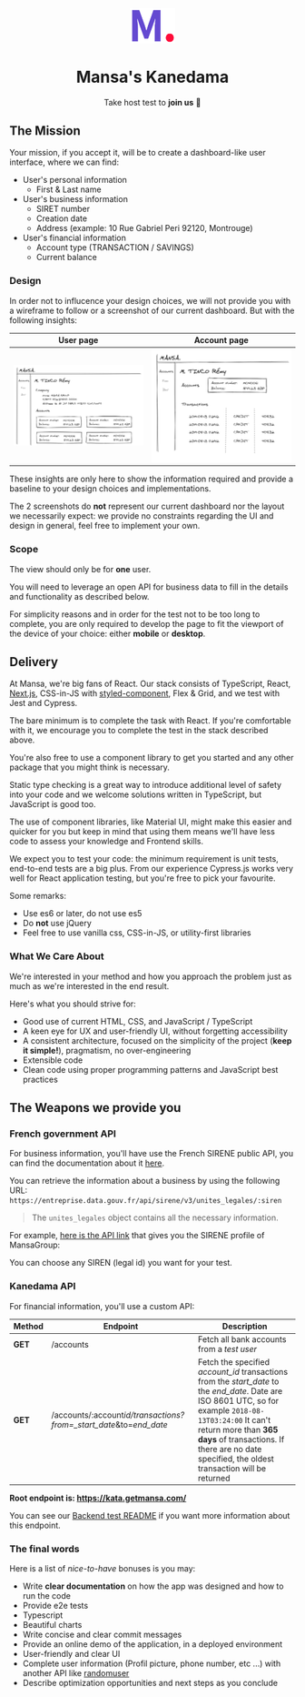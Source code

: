 <p align="center"><a href="https://github.com/MansaGroup/kanedama" target="blank"><img src="../.github/assets/logo.png" width="80" alt="Mansa's Logo" /></a></p>
<h1 align="center">Mansa's Kanedama</h1>
<p align="center">Take host test to <b>join us</b> 💜</p>

## The Mission

Your mission, if you accept it, will be to create a dashboard-like user
interface, where we can find:

- User's personal information
  - First & Last name
- User's business information
  - SIRET number
  - Creation date
  - Address (example: 10 Rue Gabriel Peri 92120, Montrouge)
- User's financial information
  - Account type (TRANSACTION / SAVINGS)
  - Current balance

### Design

In order not to influcence your design choices, we will not provide you
with a wireframe to follow or a screenshot of our current dashboard. But
with the following insights:

|                        User page                        |                      Account page                       |
| :-----------------------------------------------------: | :-----------------------------------------------------: |
| ![Design Draft1](../.github/assets/frontend/draft1.png) | ![Design Draft2](../.github/assets/frontend/draft2.png) |

These insights are only here to show the information required and provide
a baseline to your design choices and implementations.

The 2 screenshots do **not** represent our current dashboard nor the layout
we necessarily expect: we provide no constraints regarding the UI and design
in general, feel free to implement your own.

### Scope

The view should only be for **one** user.

You will need to leverage an open API for business data to fill in the details
and functionality as described below.

For simplicity reasons and in order for the test not to be too long to complete,
you are only required to develop the page to fit the viewport of the device of
your choice: either **mobile** or **desktop**.

## Delivery

At Mansa, we're big fans of React. Our stack consists of TypeScript, React,
[Next.js](https://nextjs.org/), CSS-in-JS with [styled-component](https://styled-components.com/),
Flex & Grid, and we test with Jest and Cypress.

The bare minimum is to complete the task with React. If you're comfortable with
it, we encourage you to complete the test in the stack described above.

You're also free to use a component library to get you started and any other
package that you might think is necessary.

Static type checking is a great way to introduce additional level of safety
into your code and we welcome solutions written in TypeScript, but JavaScript
is good too.

The use of component libraries, like Material UI, might make this easier and
quicker for you but keep in mind that using them means we'll have less code
to assess your knowledge and Frontend skills.

We expect you to test your code: the minimum requirement is unit tests,
end-to-end tests are a big plus. From our experience Cypress.js works very well
for React application testing, but you're free to pick your favourite.

Some remarks:

- Use es6 or later, do not use es5
- Do **not** use jQuery
- Feel free to use vanilla css, CSS-in-JS, or utility-first libraries

### What We Care About

We're interested in your method and how you approach the problem just as much
as we're interested in the end result.

Here's what you should strive for:

- Good use of current HTML, CSS, and JavaScript / TypeScript
- A keen eye for UX and user-friendly UI, without forgetting accessibility
- A consistent architecture, focused on the simplicity of the project
  (**keep it simple!**), pragmatism, no over-engineering
- Extensible code
- Clean code using proper programming patterns and JavaScript best practices

## The Weapons we provide you

### French government API

For business information, you'll have use the French SIRENE public API,
you can find the documentation about it [here](https://entreprise.data.gouv.fr/api_doc/sirene).

You can retrieve the information about a business by using the following URL:
`https://entreprise.data.gouv.fr/api/sirene/v3/unites_legales/:siren`

> The `unites_legales` object contains all the necessary information.

For example, [here is the API link](https://entreprise.data.gouv.fr/api/sirene/v3/unites_legales/852379890)
that gives you the SIRENE profile of MansaGroup:

You can choose any SIREN (legal id) you want for your test.

### Kanedama API

For financial information, you'll use a custom API:

| Method  | Endpoint                                                            | Description                                                                                                                                                                                                                                                                        |
| ------- | ------------------------------------------------------------------- | ---------------------------------------------------------------------------------------------------------------------------------------------------------------------------------------------------------------------------------------------------------------------------------- |
| **GET** | /accounts                                                           | Fetch all bank accounts from a _test user_                                                                                                                                                                                                                                         |
| **GET** | /accounts/:account*id/transactions?from=\_start_date*&to=_end_date_ | Fetch the specified _account_id_ transactions from the _start_date_ to the _end_date_. Date are ISO 8601 UTC, so for example `2018-08-13T03:24:00` It can't return more than **365 days** of transactions. If there are no date specified, the oldest transaction will be returned |

**Root endpoint is: https://kata.getmansa.com/**

You can see our [Backend test README](../backend/README.md) if you want
more information about this endpoint.

### The final words

Here is a list of _nice-to-have_ bonuses is you may:

- Write **clear documentation** on how the app was designed and how to
  run the code
- Provide e2e tests
- Typescript
- Beautiful charts
- Write concise and clear commit messages
- Provide an online demo of the application, in a deployed environment
- User-friendly and clear UI
- Complete user information (Profil picture, phone number, etc ...) with
  another API like [randomuser](https://randomuser.me)
- Describe optimization opportunities and next steps as you conclude
